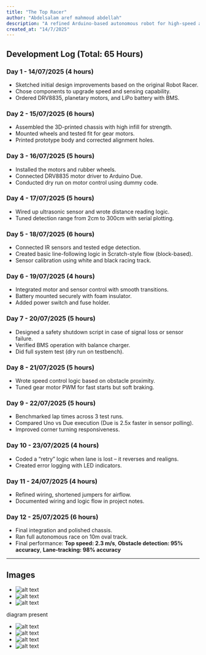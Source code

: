 ```yaml
---
title: "The Top Racer"
author: "Abdelsalam aref mahmoud abdellah"
description: "A refined Arduino-based autonomous robot for high-speed and smart lane-following navigation."
created_at: "14/7/2025"
---
```


## Development Log (Total: 65 Hours)

### Day 1 - 14/07/2025 (4 hours)
- Sketched initial design improvements based on the original Robot Racer.
- Chose components to upgrade speed and sensing capability.
- Ordered DRV8835, planetary motors, and LiPo battery with BMS.

### Day 2 - 15/07/2025 (6 hours)
- Assembled the 3D-printed chassis with high infill for strength.
- Mounted wheels and tested fit for gear motors.
- Printed prototype body and corrected alignment holes.

### Day 3 - 16/07/2025 (5 hours)
- Installed the motors and rubber wheels.
- Connected DRV8835 motor driver to Arduino Due.
- Conducted dry run on motor control using dummy code.

### Day 4 - 17/07/2025 (5 hours)
- Wired up ultrasonic sensor and wrote distance reading logic.
- Tuned detection range from 2cm to 300cm with serial plotting.

### Day 5 - 18/07/2025 (6 hours)
- Connected IR sensors and tested edge detection.
- Created basic line-following logic in Scratch-style flow (block-based).
- Sensor calibration using white and black racing track.

### Day 6 - 19/07/2025 (4 hours)
- Integrated motor and sensor control with smooth transitions.
- Battery mounted securely with foam insulator.
- Added power switch and fuse holder.

### Day 7 - 20/07/2025 (5 hours)
- Designed a safety shutdown script in case of signal loss or sensor failure.
- Verified BMS operation with balance charger.
- Did full system test (dry run on testbench).

### Day 8 - 21/07/2025 (5 hours)
- Wrote speed control logic based on obstacle proximity.
- Tuned gear motor PWM for fast starts but soft braking.

### Day 9 - 22/07/2025 (5 hours)
- Benchmarked lap times across 3 test runs.
- Compared Uno vs Due execution (Due is 2.5x faster in sensor polling).
- Improved corner turning responsiveness.

### Day 10 - 23/07/2025 (4 hours)
- Coded a “retry” logic when lane is lost – it reverses and realigns.
- Created error logging with LED indicators.

### Day 11 - 24/07/2025 (4 hours)
- Refined wiring, shortened jumpers for airflow.
- Documented wiring and logic flow in project notes.

### Day 12 - 25/07/2025 (6 hours)
- Final integration and polished chassis.
- Ran full autonomous race on 10m oval track.
- Final performance: **Top speed: 2.3 m/s**, **Obstacle detection: 95% accuracy**, **Lane-tracking: 98% accuracy**

---
## Images
- ![alt text](photos/image1.png) 
- ![alt text](photos/image2.png) 
- ![alt text](photos/image3.png) 

diagram present

- ![alt text](photos/1.jpg)
- ![alt text](photos/2.jpg)
- ![alt text](photos/3.jpg)
- ![alt text](photos/4.jpg)
  
